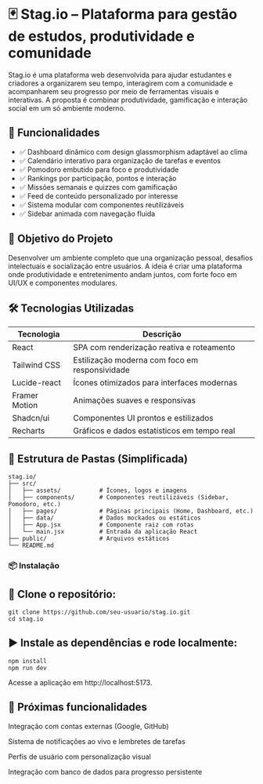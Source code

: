 # 🃏 Stag.io – Plataforma para gestão de estudos, produtividade e comunidade

Stag.io é uma plataforma web desenvolvida para ajudar estudantes e criadores a organizarem seu tempo, interagirem com a comunidade e acompanharem seu progresso por meio de ferramentas visuais e interativas. A proposta é combinar produtividade, gamificação e interação social em um só ambiente moderno.

## 🚀 Funcionalidades

- ✅ Dashboard dinâmico com design glassmorphism adaptável ao clima
- ✅ Calendário interativo para organização de tarefas e eventos
- ✅ Pomodoro embutido para foco e produtividade
- ✅ Rankings por participação, pontos e interação
- ✅ Missões semanais e quizzes com gamificação
- ✅ Feed de conteúdo personalizado por interesse
- ✅ Sistema modular com componentes reutilizáveis
- ✅ Sidebar animada com navegação fluida

## 🎯 Objetivo do Projeto

Desenvolver um ambiente completo que una organização pessoal, desafios intelectuais e socialização entre usuários. A ideia é criar uma plataforma onde produtividade e entretenimento andam juntos, com forte foco em UI/UX e componentes modulares.

## 🛠️ Tecnologias Utilizadas

| Tecnologia    | Descrição                                      |
| ------------- | ---------------------------------------------- |
| React         | SPA com renderização reativa e roteamento      |
| Tailwind CSS  | Estilização moderna com foco em responsividade |
| Lucide-react  | Ícones otimizados para interfaces modernas     |
| Framer Motion | Animações suaves e responsivas                 |
| Shadcn/ui     | Componentes UI prontos e estilizados           |
| Recharts      | Gráficos e dados estatísticos em tempo real    |

## 📁 Estrutura de Pastas (Simplificada)

```plaintext
stag.io/
├── src/
│   ├── assets/           # Ícones, logos e imagens
│   ├── components/       # Componentes reutilizáveis (Sidebar, Pomodoro, etc.)
│   ├── pages/            # Páginas principais (Home, Dashboard, etc.)
│   ├── data/             # Dados mockados ou estáticos
│   ├── App.jsx           # Componente raiz com rotas
│   └── main.jsx          # Entrada da aplicação React
├── public/               # Arquivos estáticos
└── README.md
```

### 📦 Instalação

## 🔧 Clone o repositório:

```
git clone https://github.com/seu-usuario/stag.io.git
cd stag.io
```

## ▶️ Instale as dependências e rode localmente:

```
npm install
npm run dev
```

Acesse a aplicação em http://localhost:5173.

## 📌 Próximas funcionalidades

Integração com contas externas (Google, GitHub)

Sistema de notificações ao vivo e lembretes de tarefas

Perfis de usuário com personalização visual

Integração com banco de dados para progresso persistente
